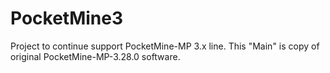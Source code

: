 # PocketMine3
Project to continue support PocketMine-MP 3.x line.
This "Main" is copy of original PocketMine-MP-3.28.0 software.
